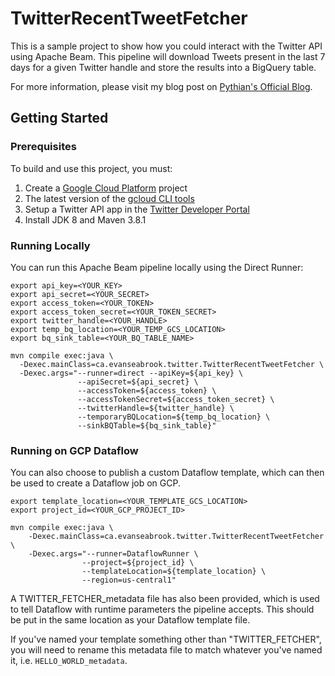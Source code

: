 # TwitterRecentTweetFetcher

This is a sample project to show how you could interact with the Twitter API using Apache Beam. This pipeline will download Tweets
present in the last 7 days for a given Twitter handle and store the results into a BigQuery table.

For more information, please visit my blog post on [Pythian's Official Blog](https://blog.pythian.com/consuming-tweets-using-apache-beam-on-dataflow/).


## Getting Started
### Prerequisites
To build and use this project, you must:
1. Create a [Google Cloud Platform](http://cloud.google.com/) project
2. The latest version of the [gcloud CLI tools](https://cloud.google.com/sdk)
3. Setup a Twitter API app in the [Twitter Developer Portal](https://developer.twitter.com/)
4. Install JDK 8 and Maven 3.8.1

### Running Locally
You can run this Apache Beam pipeline locally using the Direct Runner:
```shell script
export api_key=<YOUR_KEY>
export api_secret=<YOUR_SECRET>
export access_token=<YOUR_TOKEN>
export access_token_secret=<YOUR_TOKEN_SECRET>
export twitter_handle=<YOUR_HANDLE>
export temp_bq_location=<YOUR_TEMP_GCS_LOCATION>
export bq_sink_table=<YOUR_BQ_TABLE_NAME>

mvn compile exec:java \
  -Dexec.mainClass=ca.evanseabrook.twitter.TwitterRecentTweetFetcher \
  -Dexec.args="--runner=direct --apiKey=${api_key} \
               --apiSecret=${api_secret} \
               --accessToken=${access_token} \ 
               --accessTokenSecret=${access_token_secret} \
               --twitterHandle=${twitter_handle} \
               --temporaryBQLocation=${temp_bq_location} \
               --sinkBQTable=${bq_sink_table}"
```

### Running on GCP Dataflow
You can also choose to publish a custom Dataflow template, which can then be used to create a Dataflow job on GCP.

```shell script
export template_location=<YOUR_TEMPLATE_GCS_LOCATION>
export project_id=<YOUR_GCP_PROJECT_ID>

mvn compile exec:java \
    -Dexec.mainClass=ca.evanseabrook.twitter.TwitterRecentTweetFetcher \
    -Dexec.args="--runner=DataflowRunner \
                --project=${project_id} \
                --templateLocation=${template_location} \
                --region=us-central1"
```
A TWITTER_FETCHER_metadata file has also been provided, which is used to tell Dataflow with runtime parameters the pipeline accepts. This should be put in the same location as your Dataflow template file.

If you've named your template something other than "TWITTER_FETCHER", you will need to rename this metadata file to match whatever you've named it, i.e. `HELLO_WORLD_metadata`.